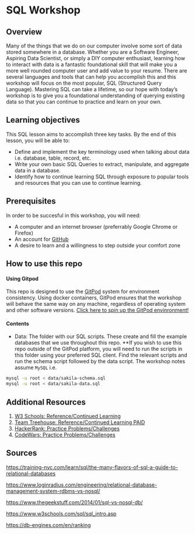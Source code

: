 # SQL Workshop



## Overview
Many of the things that we do on our computer involve some sort of data stored somewhere in a database. Whether you are a Software Engineer, Aspiring Data Scientist, or simply a DIY computer enthusiast, learning how to interact with data is a fantastic foundational skill that will make you a more well rounded computer user and add value to your resume. There are several languages and tools that can help you accomplish this and this workshop will focus on the most popular, SQL (Structured Query Language). Mastering SQL can take a lifetime, so our hope with today’s workshop is to give you a foundational understanding of querying existing data so that you can continue to practice and learn on your own. 



## Learning objectives
This SQL lesson aims to accomplish three key tasks. By the end of this lesson, you will be able to:
- Define and implement the key terminology used when talking about data i.e. database, table, record, etc.
- Write your own basic SQL Queries to extract, manipulate, and aggregate data in a database.
- Identify how to continue learning SQL through exposure to popular tools and resources that you can use to continue learning. 



## Prerequisites
In order to be succesful in this workshop, you will need:
- A computer and an internet browser (preferrably Google Chrome or Firefox)
- An account for [GitHub](https://www.github.com)
- A desire to learn and a willingness to step outside your comfort zone



## How to use this repo

#### Using Gitpod
This repo is designed to use the [GitPod](https://www.gitpod.io) system for environment consistency. Using docker containers, GitPod ensures that the workshop will behave the same way on any machine, regardless of operating system and other software versions. [Click here to spin up the GitPod envinronment!](https://gitpod.io/#https://github.com/SanDiegoCodeSchool/workshop-sql)

#### Contents
 - Data: The folder with our SQL scripts. These create and fill the example databases that we use throughout this repo. **If you wish to use this repo outside of the GitPod platform, you will need to run the scripts in this folder using your preferred SQL client. Find the relevant scripts and run the schema script followed by the data script. The workshop notes assume `MySQL` i.e.

 ```bash
mysql -u root < data/sakila-schema.sql
mysql -u root < data/sakila-data.sql
 ```

## Additional Resources

1. [W3 Schools: Reference/Continued Learning](https://www.w3schools.com/sql/)
2. [Team Treehouse: Reference/Continued Learning PAID](https://www.teamtreehouse.com)
2. [HackerRank: Practice Problems/Challenges](https://www.hackerrank.com)
3. [CodeWars: Practice Problems/Challenges](https://www.codewars.com)

## Sources

https://training-nyc.com/learn/sql/the-many-flavors-of-sql-a-guide-to-relational-databases

https://www.loginradius.com/engineering/relational-database-management-system-rdbms-vs-nosql/

https://www.thegeekstuff.com/2014/01/sql-vs-nosql-db/

https://www.w3schools.com/sql/sql_intro.asp

https://db-engines.com/en/ranking

